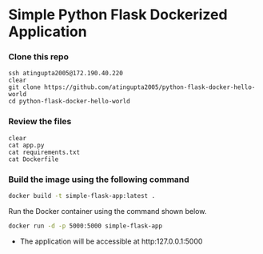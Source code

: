 # Simple Python Flask Dockerized Application

### Clone this repo
```
ssh atingupta2005@172.190.40.220
clear
git clone https://github.com/atingupta2005/python-flask-docker-hello-world
cd python-flask-docker-hello-world
```

### Review the files
```
clear
cat app.py
cat requirements.txt
cat Dockerfile
```

### Build the image using the following command

```bash
docker build -t simple-flask-app:latest .
```

Run the Docker container using the command shown below.

```bash
docker run -d -p 5000:5000 simple-flask-app
```

- The application will be accessible at http:127.0.0.1:5000
